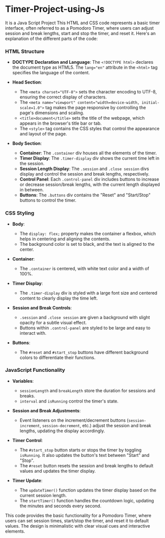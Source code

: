 # Timer-Project-using-Js
 It is a Java Script Project 
This HTML and CSS code represents a basic timer interface, often referred to as a Pomodoro Timer, where users can adjust session and break lengths, start and stop the timer, and reset it. Here's an explanation of the different parts of the code:

### HTML Structure

- **DOCTYPE Declaration and Language**: The `<!DOCTYPE html>` declares the document type as HTML5. The `lang="en"` attribute in the `<html>` tag specifies the language of the content.

- **Head Section**:
  - The `<meta charset="UTF-8">` sets the character encoding to UTF-8, ensuring the correct display of characters.
  - The `<meta name="viewport" content="width=device-width, initial-scale=1.0">` tag makes the page responsive by controlling the page's dimensions and scaling.
  - `<title>document</title>` sets the title of the webpage, which appears in the browser's title bar or tab.
  - The `<style>` tag contains the CSS styles that control the appearance and layout of the page.

- **Body Section**:
  - **Container**: The `.container` div houses all the elements of the timer.
  - **Timer Display**: The `.timer-display` div shows the current time left in the session.
  - **Session Length Display**: The `.session` and `.close session` divs display and control the session and break lengths, respectively.
  - **Control Panel**: Each `.control-panel` div includes buttons to increase or decrease session/break lengths, with the current length displayed in between.
  - **Buttons**: The `.buttons` div contains the "Reset" and "Start/Stop" buttons to control the timer.

### CSS Styling

- **Body**:
  - The `display: flex;` property makes the container a flexbox, which helps in centering and aligning the contents.
  - The background color is set to black, and the text is aligned to the center.

- **Container**:
  - The `.container` is centered, with white text color and a width of 100%.

- **Timer Display**:
  - The `.timer-display` div is styled with a large font size and centered content to clearly display the time left.

- **Session and Break Controls**:
  - `.session` and `.close session` are given a background with slight opacity for a subtle visual effect.
  - Buttons within `.control-panel` are styled to be large and easy to interact with.

- **Buttons**:
  - The `#reset` and `#start_stop` buttons have different background colors to differentiate their functions.

### JavaScript Functionality

- **Variables**:
  - `sessionLength` and `breakLength` store the duration for sessions and breaks.
  - `interval` and `isRunning` control the timer's state.

- **Session and Break Adjustments**:
  - Event listeners on the increment/decrement buttons (`session-increment`, `session-decrement`, etc.) adjust the session and break lengths, updating the display accordingly.

- **Timer Control**:
  - The `#start_stop` button starts or stops the timer by toggling `isRunning`. It also updates the button's text between "Start" and "Stop".
  - The `#reset` button resets the session and break lengths to default values and updates the timer display.

- **Timer Update**:
  - The `updateTimer()` function updates the timer display based on the current session length.
  - The `startTimer()` function handles the countdown logic, updating the minutes and seconds every second.

This code provides the basic functionality for a Pomodoro Timer, where users can set session times, start/stop the timer, and reset it to default values. The design is minimalistic with clear visual cues and interactive elements.
